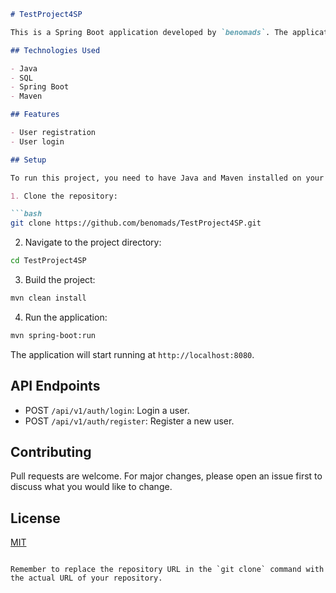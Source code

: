 
```markdown
# TestProject4SP

This is a Spring Boot application developed by `benomads`. The application provides authentication services, including user registration and login.

## Technologies Used

- Java
- SQL
- Spring Boot
- Maven

## Features

- User registration
- User login

## Setup

To run this project, you need to have Java and Maven installed on your machine.

1. Clone the repository:

```bash
git clone https://github.com/benomads/TestProject4SP.git
```

2. Navigate to the project directory:

```bash
cd TestProject4SP
```

3. Build the project:

```bash
mvn clean install
```

4. Run the application:

```bash
mvn spring-boot:run
```

The application will start running at `http://localhost:8080`.

## API Endpoints

- POST `/api/v1/auth/login`: Login a user.
- POST `/api/v1/auth/register`: Register a new user.

## Contributing

Pull requests are welcome. For major changes, please open an issue first to discuss what you would like to change.

## License

[MIT](https://choosealicense.com/licenses/mit/)
```

Remember to replace the repository URL in the `git clone` command with the actual URL of your repository.
